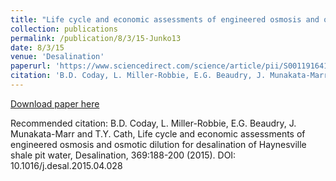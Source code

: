 ```yaml
---
title: "Life cycle and economic assessments of engineered osmosis and osmotic dilution for desalination of Haynesville shale pit water"
collection: publications
permalink: /publication/8/3/15-Junko13
date: 8/3/15
venue: 'Desalination'
paperurl: 'https://www.sciencedirect.com/science/article/pii/S0011916415002817?via%3Dihub'
citation: 'B.D. Coday, L. Miller-Robbie, E.G. Beaudry, J. Munakata-Marr and T.Y. Cath, Life cycle and economic assessments of engineered osmosis and osmotic dilution for desalination of Haynesville shale pit water, Desalination, 369:188-200 (2015). DOI: 10.1016/j.desal.2015.04.028'
---
```


<a href='https://www.sciencedirect.com/science/article/pii/S0011916415002817?via%3Dihub'>Download paper here</a>

Recommended citation: B.D. Coday, L. Miller-Robbie, E.G. Beaudry, J. Munakata-Marr and T.Y. Cath, Life cycle and economic assessments of engineered osmosis and osmotic dilution for desalination of Haynesville shale pit water, Desalination, 369:188-200 (2015). DOI: 10.1016/j.desal.2015.04.028